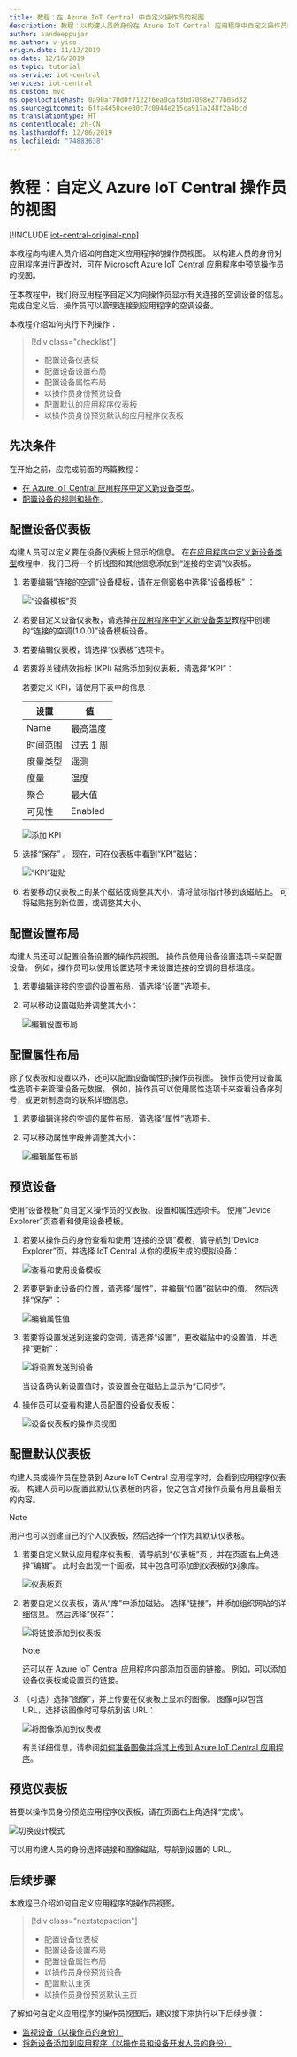 ```yaml
---
title: 教程：在 Azure IoT Central 中自定义操作员的视图
description: 教程：以构建人员的身份在 Azure IoT Central 应用程序中自定义操作员的视图。
author: sandeeppujar
ms.author: v-yiso
origin.date: 11/13/2019
ms.date: 12/16/2019
ms.topic: tutorial
ms.service: iot-central
services: iot-central
ms.custom: mvc
ms.openlocfilehash: 0a90af70d0f7122f6ea0caf3bd7098e277b05d32
ms.sourcegitcommit: 6ffa4d50cee80c7c0944e215ca917a248f2a4bcd
ms.translationtype: HT
ms.contentlocale: zh-CN
ms.lasthandoff: 12/06/2019
ms.locfileid: "74883638"
---
```

# <a name="tutorial-customize-the-azure-iot-central-operators-view"></a>教程：自定义 Azure IoT Central 操作员的视图

[!INCLUDE [iot-central-original-pnp](../../../includes/iot-central-original-pnp-note.md)]

本教程向构建人员介绍如何自定义应用程序的操作员视图。 以构建人员的身份对应用程序进行更改时，可在 Microsoft Azure IoT Central 应用程序中预览操作员的视图。

在本教程中，我们将应用程序自定义为向操作员显示有关连接的空调设备的信息。 完成自定义后，操作员可以管理连接到应用程序的空调设备。

本教程介绍如何执行下列操作：

> [!div class="checklist"]
> * 配置设备仪表板
> * 配置设备设置布局
> * 配置设备属性布局
> * 以操作员身份预览设备
> * 配置默认的应用程序仪表板
> * 以操作员身份预览默认的应用程序仪表板

## <a name="prerequisites"></a>先决条件

在开始之前，应完成前面的两篇教程：

* [在 Azure IoT Central 应用程序中定义新设备类型](tutorial-define-device-type.md)。
* [配置设备的规则和操作](tutorial-configure-rules.md)。

## <a name="configure-your-device-dashboard"></a>配置设备仪表板

构建人员可以定义要在设备仪表板上显示的信息。 在[在应用程序中定义新设备类型](tutorial-define-device-type.md)教程中，我们已将一个折线图和其他信息添加到“连接的空调”仪表板。 

1. 若要编辑“连接的空调”设备模板，请在左侧窗格中选择“设备模板”   ：

    ![“设备模板”页](media/tutorial-customize-operator/devicetemplates.png)

2. 若要自定义设备仪表板，请选择[在应用程序中定义新设备类型](tutorial-define-device-type.md)教程中创建的“连接的空调(1.0.0)”设备模板设备。 

3. 若要编辑仪表板，请选择“仪表板”选项卡。 

4. 若要将关键绩效指标 (KPI) 磁贴添加到仪表板，请选择“KPI”： 

    若要定义 KPI，请使用下表中的信息：

    | 设置     | 值 |
    | ----------- | ----- |
    | Name        | 最高温度 |
    | 时间范围  | 过去 1 周 |
    | 度量类型 | 遥测 |
    | 度量 | 温度 |
    | 聚合 | 最大值 |
    | 可见性  | Enabled |

    ![添加 KPI](media/tutorial-customize-operator/addkpi.png)

5. 选择“保存”  。 现在，可在仪表板中看到“KPI”磁贴：

    ![“KPI”磁贴](media/tutorial-customize-operator/temperaturekpi.png)

6. 若要移动仪表板上的某个磁贴或调整其大小，请将鼠标指针移到该磁贴上。 可将磁贴拖到新位置，或调整其大小。

## <a name="configure-your-settings-layout"></a>配置设置布局

构建人员还可以配置设备设置的操作员视图。 操作员使用设备设置选项卡来配置设备。 例如，操作员可以使用设置选项卡来设置连接的空调的目标温度。

1. 若要编辑连接的空调的设置布局，请选择“设置”选项卡。 

2. 可以移动设置磁贴并调整其大小：

    ![编辑设置布局](media/tutorial-customize-operator/settingslayout.png)

## <a name="configure-your-properties-layout"></a>配置属性布局

除了仪表板和设置以外，还可以配置设备属性的操作员视图。 操作员使用设备属性选项卡来管理设备元数据。 例如，操作员可以使用属性选项卡来查看设备序列号，或更新制造商的联系详细信息。

1. 若要编辑连接的空调的属性布局，请选择“属性”选项卡。 

2. 可以移动属性字段并调整其大小：

    ![编辑属性布局](media/tutorial-customize-operator/propertieslayout.png)

## <a name="preview-the-device"></a>预览设备

使用“设备模板”页自定义操作员的仪表板、设置和属性选项卡。  使用“Device Explorer”页查看和使用设备模板。 

1. 若要以操作员的身份查看和使用“连接的空调”模板，请导航到“Device Explorer”页，并选择 IoT Central 从你的模板生成的模拟设备： 

    ![查看和使用设备模板](media/tutorial-customize-operator/usetemplate.png)

2. 若要更新此设备的位置，请选择“属性”，并编辑“位置”磁贴中的值。  然后选择“保存”  ：

    ![编辑属性值](media/tutorial-customize-operator/editproperty.png)

3. 若要将设置发送到连接的空调，请选择“设置”，更改磁贴中的设置值，并选择“更新”：  

    ![将设置发送到设备](media/tutorial-customize-operator/sendsetting.png)

    当设备确认新设置值时，该设置会在磁贴上显示为“已同步”。 

4. 操作员可以查看构建人员配置的设备仪表板：

    ![设备仪表板的操作员视图](media/tutorial-customize-operator/operatordashboard.png)

## <a name="configure-the-default-dashboard"></a>配置默认仪表板

构建人员或操作员在登录到 Azure IoT Central 应用程序时，会看到应用程序仪表板。 构建人员可以配置此默认仪表板的内容，使之包含对操作员最有用且最相关的内容。

> [!NOTE]
> 用户也可以创建自己的个人仪表板，然后选择一个作为其默认仪表板。

1. 若要自定义默认应用程序仪表板，请导航到“仪表板”页  ，并在页面右上角选择“编辑”。  此时会出现一个面板，其中包含可添加到仪表板的对象库。

    ![仪表板页](media/tutorial-customize-operator/builderhome.png)

2. 若要自定义仪表板，请从“库”中添加磁贴。  选择“链接”，并添加组织网站的详细信息。  然后选择“保存”： 

    ![将链接添加到仪表板](media/tutorial-customize-operator/addlink.png)

    > [!NOTE]
    > 还可以在 Azure IoT Central 应用程序内部添加页面的链接。 例如，可以添加设备仪表板或设置页的链接。

3. （可选）选择“图像”，并上传要在仪表板上显示的图像。  图像可以包含 URL，选择该图像时可导航到该 URL：

    ![将图像添加到仪表板](media/tutorial-customize-operator/addimage.png)

    有关详细信息，请参阅[如何准备图像并将其上传到 Azure IoT Central 应用程序](howto-prepare-images.md)。

## <a name="preview-the-dashboard"></a>预览仪表板

若要以操作员身份预览应用程序仪表板，请在页面右上角选择“完成”。 

![切换设计模式](media/tutorial-customize-operator/operatorviewhome.png)

可以用构建人员的身份选择链接和图像磁贴，导航到设置的 URL。

## <a name="next-steps"></a>后续步骤

本教程已介绍如何自定义应用程序的操作员视图。

<!-- Repeat task list from intro -->
> [!div class="nextstepaction"]
> * 配置设备仪表板
> * 配置设备设置布局
> * 配置设备属性布局
> * 以操作员身份预览设备
> * 配置默认主页
> * 以操作员身份预览默认主页

了解如何自定义应用程序的操作员视图后，建议接下来执行以下后续步骤：

* [监视设备（以操作员的身份）](tutorial-monitor-devices.md)
* [将新设备添加到应用程序（以操作员和设备开发人员的身份）](tutorial-add-device.md)